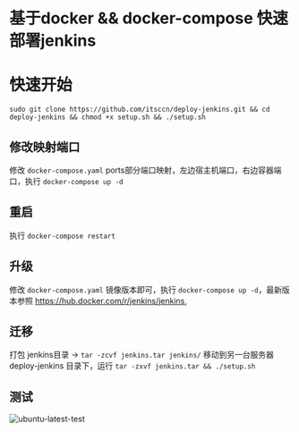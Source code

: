 
# 基于docker && docker-compose 快速部署jenkins

# 快速开始
``` sudo git clone https://github.com/itsccn/deploy-jenkins.git && cd deploy-jenkins && chmod +x setup.sh && ./setup.sh ```


## 修改映射端口
 修改 `docker-compose.yaml` ports部分端口映射，左边宿主机端口，右边容器端口，执行 `docker-compose up -d`
## 重启
 执行 `docker-compose restart` 
## 升级
 修改 `docker-compose.yaml` 镜像版本即可，执行 `docker-compose up -d`，最新版本参照 https://hub.docker.com/r/jenkins/jenkins, 
## 迁移
 打包 jenkins目录 -> ``` tar -zcvf jenkins.tar jenkins/ ```
 移动到另一台服务器 deploy-jenkins 目录下，运行 `tar -zxvf jenkins.tar && ./setup.sh`
## 测试
![ubuntu-latest-test](https://github.com/itsccn/deploy-jenkins/workflows/ubuntu-latest-test/badge.svg?branch=main)
